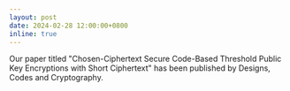 ```yaml
---
layout: post
date: 2024-02-28 12:00:00+0800
inline: true
---
```


Our paper titled "Chosen-Ciphertext Secure Code-Based Threshold Public Key Encryptions with Short Ciphertext" has been published by Designs, Codes and Cryptography.